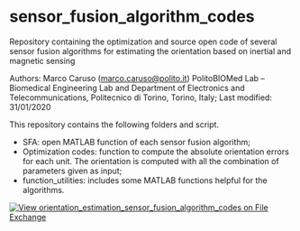 # sensor_fusion_algorithm_codes
Repository containing the optimization and source open code of several sensor fusion algorithms for estimating the orientation based on inertial and magnetic sensing

Authors: Marco Caruso (marco.caruso@polito.it)
PolitoBIOMed Lab – Biomedical Engineering Lab and Department of Electronics and Telecommunications, Politecnico di Torino, Torino, Italy; 
Last modified: 31/01/2020

This repository contains the following folders and script.
- SFA: open MATLAB function of each sensor fusion algorithm;
- Optimization codes: function to compute the absolute orientation errors for each unit. The orientation is computed with all the combination of parameters given as input;
- function_utilities: includes some MATLAB functions helpful for the algorithms.

[![View orientation_estimation_sensor_fusion_algorithm_codes on File Exchange](https://www.mathworks.com/matlabcentral/images/matlab-file-exchange.svg)](https://www.mathworks.com/matlabcentral/fileexchange/90351-orientation_estimation_sensor_fusion_algorithm_codes)
